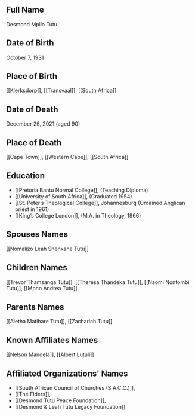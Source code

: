 
## Full Name
Desmond Mpilo Tutu

## Date of Birth
October 7, 1931

## Place of Birth
[[Klerksdorp]], [[Transvaal]], [[South Africa]]

## Date of Death
December 26, 2021 (aged 90)

## Place of Death
[[Cape Town]], [[Western Cape]], [[South Africa]]

## Education
- [[Pretoria Bantu Normal College]], (Teaching Diploma)
- [[University of South Africa]], (Graduated 1954)
- [[St. Peter’s Theological College]], Johannesburg (Ordained Anglican priest in 1961)
- [[King’s College London]], (M.A. in Theology, 1966)

## Spouses Names
[[Nomalizo Leah Shenxane Tutu]]

## Children Names
[[Trevor Thamsanqa Tutu]], [[Theresa Thandeka Tutu]], [[Naomi Nontombi Tutu]], [[Mpho Andrea Tutu]]

## Parents Names
[[Aletha Matlhare Tutu]], [[Zachariah Tutu]]

## Known Affiliates Names
[[Nelson Mandela]], [[Albert Lutuli]]

## Affiliated Organizations' Names
- [[South African Council of Churches (S.A.C.C.)]],
- [[The Elders]],
- [[Desmond Tutu Peace Foundation]],
- [[Desmond & Leah Tutu Legacy Foundation]]

